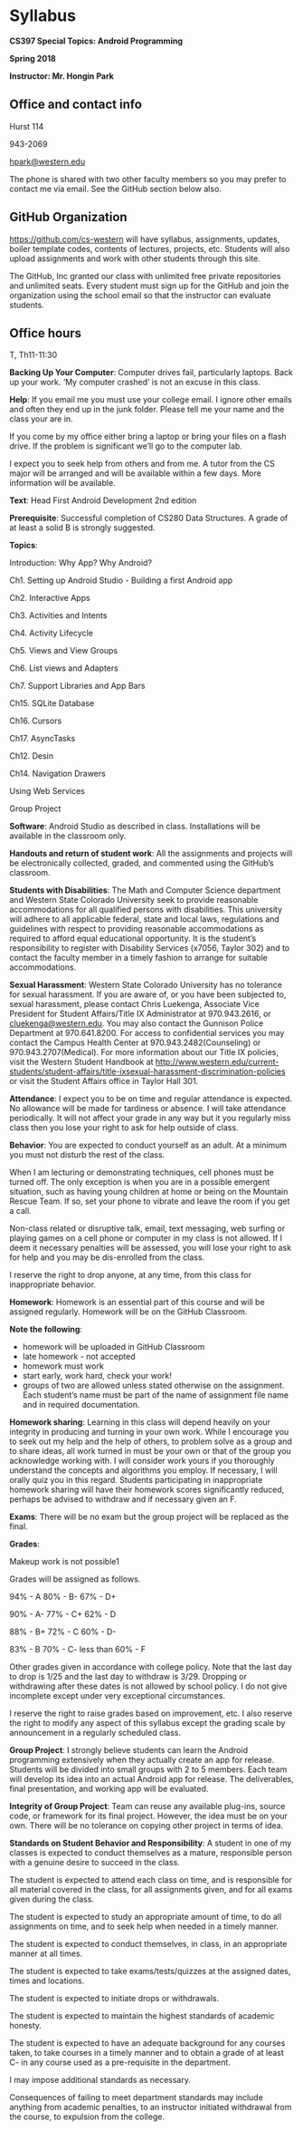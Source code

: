 # Syllabus


**CS397 Special Topics: Android Programming**

**Spring 2018**

**Instructor: Mr. Hongin Park**


## Office and contact info

Hurst 114

943-2069

hpark@western.edu 

The phone is shared with two other faculty members so you may prefer to contact me via email.  See the GitHub section below also.

## GitHub Organization
https://github.com/cs-western will have syllabus, assignments, updates, boiler template codes, contents of lectures, projects, etc. Students will also upload assignments and work with other students through this site. 

The GitHub, Inc granted our class with unlimited free private repositories and unlimited seats. Every student must sign up for the GitHub and join the organization using the school email so that the instructor can evaluate students.
			
## Office hours
T, Th11-11:30

**Backing Up Your Computer**: Computer drives fail, particularly laptops. Back up your work. ‘My computer crashed’ is not an excuse in this class. 

**Help**: 
If you email me you must use your college email. I ignore other emails and often they end up in the junk folder. Please tell me your name and the class your are in.

If you come by my office either bring a laptop or bring your files on a flash drive. If the problem is significant we’ll go to the computer lab.

I expect you to seek help from others and from me. A tutor from the CS major will be arranged and will be available within a few days. More information will be available.

**Text**: Head First Android Development 2nd edition

**Prerequisite**: Successful completion of CS280 Data Structures. A grade of at least a solid B is strongly suggested. 

**Topics**: 

Introduction: Why App? Why Android?

Ch1. Setting up Android Studio - Building a first Android app

Ch2. Interactive Apps

Ch3. Activities and Intents

Ch4. Activity Lifecycle

Ch5. Views and View Groups

Ch6. List views and Adapters

Ch7. Support Libraries and App Bars

Ch15. SQLite Database

Ch16. Cursors

Ch17. AsyncTasks

Ch12. Desin

Ch14. Navigation Drawers

Using Web Services

Group Project


**Software**:  Android Studio as described in class. Installations will be available in the classroom only.

**Handouts and return of student work**: All the assignments and projects will be electronically collected, graded, and commented using the GitHub’s classroom.

**Students with Disabilities**: The Math and Computer Science department and Western State Colorado University seek to provide reasonable accommodations for all qualified persons with disabilities. This university will adhere to all applicable federal, state and local laws, regulations and guidelines with respect to providing reasonable accommodations as required to afford equal educational opportunity. It is the student’s responsibility to register with Disability Services (x7056, Taylor 302) and to contact the faculty member in a timely fashion to arrange for suitable accommodations. 

**Sexual Harassment**: Western State Colorado University has no tolerance for sexual harassment.  If you are aware of, or you have been subjected to, sexual harassment, please contact Chris Luekenga, Associate Vice President for Student Affairs/Title IX Administrator at 970.943.2616, or cluekenga@western.edu. You may also contact the Gunnison Police Department at 970.641.8200. For access to confidential services you may contact the Campus Health Center at 970.943.2482(Counseling) or 970.943.2707(Medical). For more information about our Title IX policies, visit the Western Student Handbook at http://www.western.edu/current-students/student-affairs/title-ixsexual-harassment-discrimination-policies or visit the Student Affairs office in Taylor Hall 301.

**Attendance**: I expect you to be on time and regular attendance is expected. No allowance will be made for tardiness or absence. I will take attendance periodically. It will not affect your grade in any way but it you regularly miss class then you lose your right to ask for help outside of class.

**Behavior**: You are expected to conduct yourself as an adult. At a minimum you must not disturb the rest of the class.

When I am lecturing or demonstrating techniques, cell phones must be turned off. The only exception is when you are in a possible emergent situation, such as having young children at home or being on the Mountain Rescue Team. If so, set your phone to vibrate and leave the room if you get a call. 

Non-class related or disruptive talk, email, text messaging, web surfing or playing games on a cell phone or computer in my class is not allowed. If I deem it necessary penalties will be assessed, you will lose your right to ask for help and you may be dis-enrolled from the class.

I reserve the right to drop anyone, at any time, from this class for inappropriate behavior. 

**Homework**: Homework is an essential part of this course and will be assigned regularly. Homework will be on the GitHub Classroom.  

**Note the following**:

* homework will be uploaded in GitHub Classroom
* late homework - not accepted
* homework must work
* start early, work hard, check your work!
* groups of two are allowed unless stated otherwise on the assignment. Each student’s name must be part of the name of assignment file name and in required documentation.

**Homework sharing**: Learning in this class will depend heavily on your integrity in producing and turning in your own work.  While I encourage you to seek out my help and the help of others, to problem solve as a group and to share ideas, all work turned in must be your own or that of the group you acknowledge working with.  I will consider work yours if you thoroughly understand the concepts and algorithms you employ.  If necessary, I will orally quiz you in this regard.  Students participating in inappropriate homework sharing will have their homework scores significantly reduced, perhaps be advised to withdraw and if necessary given an F. 

**Exams**: There will be no exam but the group project will be replaced as the final.

**Grades**: 


Makeup work is not possible1

Grades will be assigned as follows.

94% - A		80% - B-		67% - D+

90% - A-	77% - C+		62% - D

88% - B+	72% - C		        60% - D-

83% - B		70% - C-		less than 60% - F


Other grades given in accordance with college policy. Note that the last day to drop is 1/25 and the last day to withdraw is 3/29. Dropping or withdrawing after these dates is not allowed by school policy. I do not give incomplete except under very exceptional circumstances.

I reserve the right to raise grades based on improvement, etc.  I also reserve the right to modify any aspect of this syllabus except the grading scale by announcement in a regularly scheduled class.

**Group Project**:  I strongly believe students can learn the Android programming extensively when they actually create an app for release. Students will be divided into small groups with 2 to 5 members. Each team will develop its idea into an actual Android app for release. The deliverables, final presentation, and working app will be evaluated. 

**Integrity of Group Project**: Team can reuse any available plug-ins, source code, or framework for its final project. However, the idea must be on your own. There will be no tolerance on copying other project in terms of idea. 

**Standards on Student Behavior and Responsibility**: A student in one of my classes is expected to conduct themselves as a mature, responsible person with a genuine desire to succeed in the class.

The student is expected to attend each class on time, and is responsible for all material covered in the class, for all assignments given, and for all exams given during the class.

The student is expected to study an appropriate amount of time, to do all assignments on time, and to seek help when needed in a timely manner.

The student is expected to conduct themselves, in class, in an appropriate manner at all times.

The student is expected to take exams/tests/quizzes at the assigned dates, times and locations.

The student is expected to initiate drops or withdrawals. 

The student is expected to maintain the highest standards of academic honesty.

The student  is expected to have an adequate background for any courses taken, to take courses in a timely manner and to obtain a grade of at least C- in any course used as a pre-requisite in the department.

I may impose additional standards as necessary.

Consequences of failing to meet department standards may include anything from academic penalties, to an instructor initiated withdrawal from the course, to expulsion from the college.
